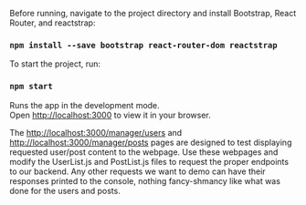 Before running, navigate to the project directory and install Bootstrap, React Router, and reactstrap:

### `npm install --save bootstrap react-router-dom reactstrap`

To start the project, run:

### `npm start`

Runs the app in the development mode.\
Open [http://localhost:3000](http://localhost:3000) to view it in your browser.

The [http://localhost:3000/manager/users](http://localhost:3000/manager/users) and [http://localhost:3000/manager/posts](http://localhost:3000/manager/posts) pages are designed to test displaying requested user/post content to the webpage. Use these webpages and modify the UserList.js and PostList.js files to request the proper endpoints to our backend. Any other requests we want to demo can have their responses printed to the console, nothing fancy-shmancy like what was done for the users and posts.
